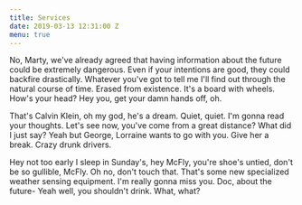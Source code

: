 ```yaml
---
title: Services
date: 2019-03-13 12:31:00 Z
menu: true
---
```


No, Marty, we've already agreed that having information about the future could be extremely dangerous. Even if your intentions are good, they could backfire drastically. Whatever you've got to tell me I'll find out through the natural course of time. Erased from existence. It's a board with wheels. How's your head? Hey you, get your damn hands off, oh.

That's Calvin Klein, oh my god, he's a dream. Quiet, quiet. I'm gonna read your thoughts. Let's see now, you've come from a great distance? What did I just say? Yeah but George, Lorraine wants to go with you. Give her a break. Crazy drunk drivers.

Hey not too early I sleep in Sunday's, hey McFly, you're shoe's untied, don't be so gullible, McFly. Oh no, don't touch that. That's some new specialized weather sensing equipment. I'm really gonna miss you. Doc, about the future- Yeah well, you shouldn't drink. What, what?
